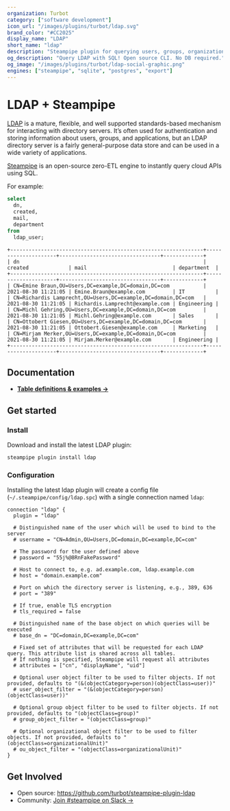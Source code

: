 ```yaml
---
organization: Turbot
category: ["software development"]
icon_url: "/images/plugins/turbot/ldap.svg"
brand_color: "#CC2025"
display_name: "LDAP"
short_name: "ldap"
description: "Steampipe plugin for querying users, groups, organizational units and more from LDAP."
og_description: "Query LDAP with SQL! Open source CLI. No DB required."
og_image: "/images/plugins/turbot/ldap-social-graphic.png"
engines: ["steampipe", "sqlite", "postgres", "export"]
---
```


# LDAP + Steampipe

[LDAP](https://ldap.com/) is a mature, flexible, and well supported standards-based mechanism for interacting with directory servers. It’s often used for authentication and storing information about users, groups, and applications, but an LDAP directory server is a fairly general-purpose data store and can be used in a wide variety of applications.

[Steampipe](https://steampipe.io) is an open-source zero-ETL engine to instantly query cloud APIs using SQL.

For example:

```sql
select
  dn,
  created,
  mail,
  department
from
  ldap_user;
```

```
+---------------------------------------------------------------+---------------------+---------------------------------+-------------+
| dn                                                            | created             | mail                            | department  |
+---------------------------------------------------------------+---------------------+---------------------------------+-------------+
| CN=Emine Braun,OU=Users,DC=example,DC=domain,DC=com           | 2021-08-30 11:21:05 | Emine.Braun@example.com         | IT          |
| CN=Richardis Lamprecht,OU=Users,DC=example,DC=domain,DC=com   | 2021-08-30 11:21:05 | Richardis.Lamprecht@example.com | Engineering |
| CN=Michl Gehring,OU=Users,DC=example,DC=domain,DC=com         | 2021-08-30 11:21:05 | Michl.Gehring@example.com       | Sales       |
| CN=Ottobert Giesen,OU=Users,DC=example,DC=domain,DC=com       | 2021-08-30 11:21:05 | Ottobert.Giesen@example.com     | Marketing   |
| CN=Mirjam Merker,OU=Users,DC=example,DC=domain,DC=com         | 2021-08-30 11:21:05 | Mirjam.Merker@example.com       | Engineering |
+---------------------------------------------------------------+---------------------+---------------------------------+-------------+
```

## Documentation

- **[Table definitions & examples →](/plugins/turbot/ldap/tables)**

## Get started

### Install

Download and install the latest LDAP plugin:

```bash
steampipe plugin install ldap
```

### Configuration

Installing the latest ldap plugin will create a config file (`~/.steampipe/config/ldap.spc`) with a single connection named `ldap`:

```hcl
connection "ldap" {
  plugin = "ldap"

  # Distinguished name of the user which will be used to bind to the server
  # username = "CN=Admin,OU=Users,DC=domain,DC=example,DC=com"

  # The password for the user defined above
  # password = "55j%@8RnFakePassword"

  # Host to connect to, e.g. ad.example.com, ldap.example.com
  # host = "domain.example.com"

  # Port on which the directory server is listening, e.g., 389, 636
  # port = "389"

  # If true, enable TLS encryption
  # tls_required = false

  # Distinguished name of the base object on which queries will be executed
  # base_dn = "DC=domain,DC=example,DC=com"

  # Fixed set of attributes that will be requested for each LDAP query. This attribute list is shared across all tables.
  # If nothing is specified, Steampipe will request all attributes
  # attributes = ["cn", "displayName", "uid"]

  # Optional user object filter to be used to filter objects. If not provided, defaults to "(&(objectCategory=person)(objectClass=user))"
  # user_object_filter = "(&(objectCategory=person)(objectClass=user))"

  # Optional group object filter to be used to filter objects. If not provided, defaults to "(objectClass=group)"
  # group_object_filter = "(objectClass=group)"

  # Optional organizational object filter to be used to filter objects. If not provided, defaults to "(objectClass=organizationalUnit)"
  # ou_object_filter = "(objectClass=organizationalUnit)"
}
```

## Get Involved

- Open source: https://github.com/turbot/steampipe-plugin-ldap
- Community: [Join #steampipe on Slack →](https://turbot.com/community/join)
